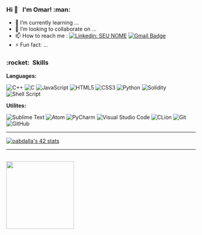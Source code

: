 

<!--
**0x0M4R/0x0M4R** is a ✨ _special_ ✨ repository because its `README.md` (this file) appears on your GitHub profile.

Here are some ideas to get you started:

- 🔭 I’m currently working on ...
- 🌱 I’m currently learning ...
- 👯 I’m looking to collaborate on ...
- 🤔 I’m looking for help with ...
- 💬 Ask me about ...
- 📫 How to reach me: ...
- 😄 Pronouns: ...
- ⚡ Fun fact: ...
-->


<h3>Hi 👋 &nbsp;  I'm Omar!  :man:</h3>

- 🌱 I’m currently learning ...
- 👯 I’m looking to collaborate on ...
- 📫 How to reach me : 
 [![Linkedin: SEU NOME](https://img.shields.io/badge/-omarabdalla-blue?style=flat-square&logo=Linkedin&logoColor=white&link=https://www.linkedin.com/in/omar-abdalla-621093107/)](https://www.linkedin.com/in/omar-abdalla-621093107/)  [![Gmail Badge](https://img.shields.io/badge/-omar.abdalla123@gmail.com-white?style=flat-square&logo=Gmail&logoColor=red&link=mailto:omar.abdalla123@gmail.com)](mailto:omar.abdalla123@gmail.com)
- ⚡ Fun fact: ...

<h3> :rocket: &nbsp;Skills </h3>

**Languages:**

  ![C++](https://img.shields.io/badge/c++-%2300599C.svg?style=for-the-badge&logo=c%2B%2B&logoColor=white)
  ![C](https://img.shields.io/badge/c-%2300599C.svg?style=for-the-badge&logo=c&logoColor=white)
  ![JavaScript](https://img.shields.io/badge/javascript-%23323330.svg?style=for-the-badge&logo=javascript&logoColor=%23F7DF1E)
  ![HTML5](https://img.shields.io/badge/html5-%23E34F26.svg?style=for-the-badge&logo=html5&logoColor=white)
  ![CSS3](https://img.shields.io/badge/css3-%231572B6.svg?style=for-the-badge&logo=css3&logoColor=white)
  ![Python](https://img.shields.io/badge/python-3670A0?style=for-the-badge&logo=python&logoColor=ffdd54)
  ![Solidity](https://img.shields.io/badge/Solidity-%23363636.svg?style=for-the-badge&logo=solidity&logoColor=white)
  ![Shell Script](https://img.shields.io/badge/shell_script-%23121011.svg?style=for-the-badge&logo=gnu-bash&logoColor=white)
  
**Utilites:**

  ![Sublime Text](https://img.shields.io/badge/sublime_text-%23575757.svg?style=for-the-badge&logo=sublime-text&logoColor=important)
  ![Atom](https://img.shields.io/badge/Atom-%2366595C.svg?style=for-the-badge&logo=atom&logoColor=white)
  ![PyCharm](https://img.shields.io/badge/pycharm-143?style=for-the-badge&logo=pycharm&logoColor=black&color=black&labelColor=green)
  ![Visual Studio Code](https://img.shields.io/badge/Visual%20Studio%20Code-0078d7.svg?style=for-the-badge&logo=visual-studio-code&logoColor=white)
  ![CLion](https://img.shields.io/badge/CLion-black?style=for-the-badge&logo=clion&logoColor=white)
  ![Git](https://img.shields.io/badge/git-%23F05033.svg?style=for-the-badge&logo=git&logoColor=white)
  ![GitHub](https://img.shields.io/badge/github-%23121011.svg?style=for-the-badge&logo=github&logoColor=white)
****
[![oabdalla's 42 stats](https://badge42.herokuapp.com/api/stats/oabdalla)](https://github.com/JaeSeoKim/badge42)
****
<br/>

<a href="https://github.com/0x0M4R">
  <img height="180em" src="https://github-readme-stats.vercel.app/api?username=0x0M4R&theme=dracula&show_icons=true" />
</a>

<br/>
